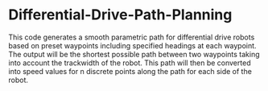 # Differential-Drive-Path-Planning
This code generates a smooth parametric path for differential drive robots based on preset waypoints including specified headings at each waypoint. The output will be the shortest possible path between two waypoints taking into account the trackwidth of the robot. This path will then be converted into speed values for n discrete points along the path for each side of the robot.
